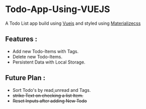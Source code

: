 # Todo-App-Using-VUEJS

A Todo List app build using [Vuejs](https://vuejs.org) and styled using [Materializecss](http://materializecss.com)

## Features :

- Add new Todo-Items with Tags.
- Delete new Todo-Items.
- Persistent Data with Local Storage.

## Future Plan :

- Sort Todo's by read,unread and Tags.
- ~~strike Text on checking a list Item.~~
- ~~Reset Inputs after adding New Todo~~
